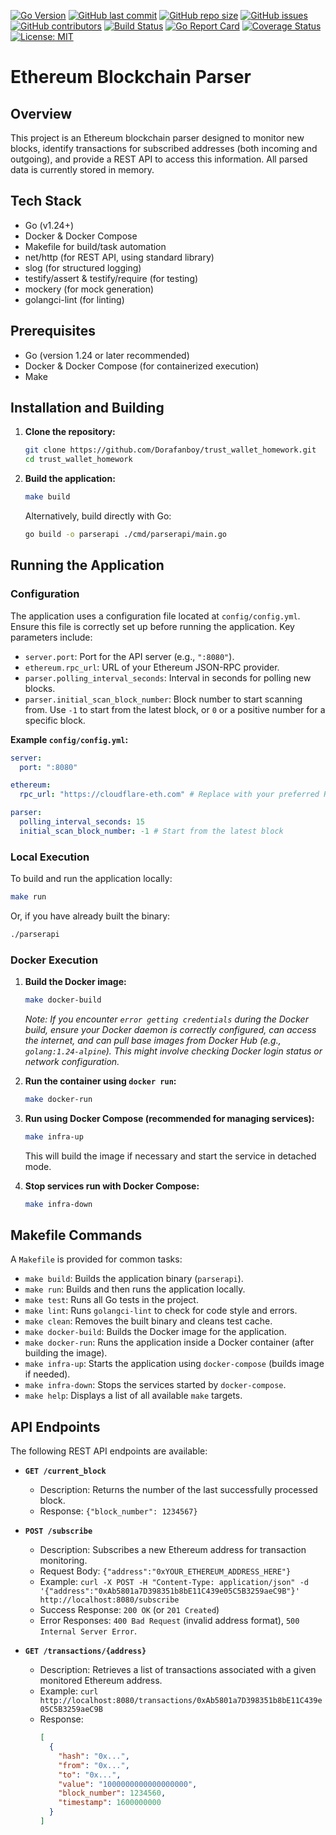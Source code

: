 [![Go Version](https://img.shields.io/badge/Go-1.24%2B-blue.svg)](https://golang.org/)
[![GitHub last commit](https://img.shields.io/github/last-commit/Dorafanboy/trust_wallet_homework.svg)](https://github.com/Dorafanboy/trust_wallet_homework/commits/main)
[![GitHub repo size](https://img.shields.io/github/repo-size/Dorafanboy/trust_wallet_homework.svg)](https://github.com/Dorafanboy/trust_wallet_homework)
[![GitHub issues](https://img.shields.io/github/issues/Dorafanboy/trust_wallet_homework.svg)](https://github.com/Dorafanboy/trust_wallet_homework/issues)
[![GitHub contributors](https://img.shields.io/github/contributors/Dorafanboy/trust_wallet_homework.svg)](https://github.com/Dorafanboy/trust_wallet_homework/graphs/contributors)
[![Build Status](https://img.shields.io/badge/Build-Passing-brightgreen.svg)](#) <!-- Replace with CI build status badge if available, e.g., GitHub Actions -->
[![Go Report Card](https://goreportcard.com/badge/github.com/dorafanboy/trust_wallet_homework)](https://goreportcard.com/report/github.com/dorafanboy/trust_wallet_homework)
[![Coverage Status](https://coveralls.io/repos/github/Dorafanboy/trust_wallet_homework/badge.svg?branch=main)](https://coveralls.io/github/Dorafanboy/trust_wallet_homework?branch=main)
[![License: MIT](https://img.shields.io/badge/License-MIT-yellow.svg)](https://opensource.org/licenses/MIT)

# Ethereum Blockchain Parser

## Overview

This project is an Ethereum blockchain parser designed to monitor new blocks, identify transactions for subscribed addresses (both incoming and outgoing), and provide a REST API to access this information. All parsed data is currently stored in memory.

## Tech Stack

- Go (v1.24+)
- Docker & Docker Compose
- Makefile for build/task automation
- net/http (for REST API, using standard library)
- slog (for structured logging)
- testify/assert & testify/require (for testing)
- mockery (for mock generation)
- golangci-lint (for linting)

## Prerequisites

- Go (version 1.24 or later recommended)
- Docker & Docker Compose (for containerized execution)
- Make

## Installation and Building

1.  **Clone the repository:**
    ```bash
    git clone https://github.com/Dorafanboy/trust_wallet_homework.git
    cd trust_wallet_homework
    ```

2.  **Build the application:**
    ```bash
    make build
    ```
    Alternatively, build directly with Go:
    ```bash
    go build -o parserapi ./cmd/parserapi/main.go
    ```

## Running the Application

### Configuration

The application uses a configuration file located at `config/config.yml`. Ensure this file is correctly set up before running the application. Key parameters include:

-   `server.port`: Port for the API server (e.g., `":8080"`).
-   `ethereum.rpc_url`: URL of your Ethereum JSON-RPC provider.
-   `parser.polling_interval_seconds`: Interval in seconds for polling new blocks.
-   `parser.initial_scan_block_number`: Block number to start scanning from. Use `-1` to start from the latest block, or `0` or a positive number for a specific block.

**Example `config/config.yml`:**
```yaml
server:
  port: ":8080"

ethereum:
  rpc_url: "https://cloudflare-eth.com" # Replace with your preferred RPC URL

parser:
  polling_interval_seconds: 15
  initial_scan_block_number: -1 # Start from the latest block
```

### Local Execution

To build and run the application locally:
```bash
make run
```
Or, if you have already built the binary:
```bash
./parserapi
```

### Docker Execution

1.  **Build the Docker image:**
    ```bash
    make docker-build
    ```
    *Note: If you encounter `error getting credentials` during the Docker build, ensure your Docker daemon is correctly configured, can access the internet, and can pull base images from Docker Hub (e.g., `golang:1.24-alpine`). This might involve checking Docker login status or network configuration.*

2.  **Run the container using `docker run`:**
    ```bash
    make docker-run
    ```

3.  **Run using Docker Compose (recommended for managing services):**
    ```bash
    make infra-up
    ```
    This will build the image if necessary and start the service in detached mode.

4.  **Stop services run with Docker Compose:**
    ```bash
    make infra-down
    ```

## Makefile Commands

A `Makefile` is provided for common tasks:

-   `make build`: Builds the application binary (`parserapi`).
-   `make run`: Builds and then runs the application locally.
-   `make test`: Runs all Go tests in the project.
-   `make lint`: Runs `golangci-lint` to check for code style and errors.
-   `make clean`: Removes the built binary and cleans test cache.
-   `make docker-build`: Builds the Docker image for the application.
-   `make docker-run`: Runs the application inside a Docker container (after building the image).
-   `make infra-up`: Starts the application using `docker-compose` (builds image if needed).
-   `make infra-down`: Stops the services started by `docker-compose`.
-   `make help`: Displays a list of all available `make` targets.

## API Endpoints

The following REST API endpoints are available:

-   **`GET /current_block`**
    -   Description: Returns the number of the last successfully processed block.
    -   Response: `{"block_number": 1234567}`

-   **`POST /subscribe`**
    -   Description: Subscribes a new Ethereum address for transaction monitoring.
    -   Request Body: `{"address":"0xYOUR_ETHEREUM_ADDRESS_HERE"}`
    -   Example: `curl -X POST -H "Content-Type: application/json" -d '{"address":"0xAb5801a7D398351b8bE11C439e05C5B3259aeC9B"}' http://localhost:8080/subscribe`
    -   Success Response: `200 OK` (or `201 Created`)
    -   Error Responses: `400 Bad Request` (invalid address format), `500 Internal Server Error`.

-   **`GET /transactions/{address}`**
    -   Description: Retrieves a list of transactions associated with a given monitored Ethereum address.
    -   Example: `curl http://localhost:8080/transactions/0xAb5801a7D398351b8bE11C439e05C5B3259aeC9B`
    -   Response: 
        ```json
        [
          {
            "hash": "0x...",
            "from": "0x...",
            "to": "0x...",
            "value": "1000000000000000000",
            "block_number": 1234560,
            "timestamp": 1600000000
          }
        ]
        ```